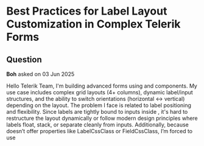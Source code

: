 # Best Practices for Label Layout Customization in Complex Telerik Forms

## Question

**Boh** asked on 03 Jun 2025

Hello Telerik Team, I'm building advanced forms using <TelerikForm> and <FormItem> components. My use case includes complex grid layouts (4+ columns), dynamic label/input structures, and the ability to switch orientations (horizontal ↔ vertical) depending on the layout. The problem I face is related to label positioning and flexibility. Since labels are tightly bound to inputs inside <FormItem>, it's hard to restructure the layout dynamically or follow modern design principles where labels float, stack, or separate cleanly from inputs. Additionally, because <FormItem> doesn’t offer properties like LabelCssClass or FieldCssClass, I’m forced to use <Template> for nearly every form element. And in large forms (50+ fields), that creates a huge boilerplate mess. Here's a code example of how I currently break label/input pairing just to achieve layout control: <FormItem Field="Number1" ColSpan="2"> <Template> <label for="Number" class="k-label k-form-label"> @Localizer["Form_JednAdminView_Number"]: </label> </Template> </FormItem> <FormItem Field="Number1" ColSpan="1"> <Template> <TelerikNumericTextBox Id="Number1" Value="@DataContext.FormData.Number1" ValueExpression="@(()=> DataContext.FormData.Number1)" ReadOnly="true" /> <TelerikValidationTooltip For="@(()=> DataContext.FormData.Number1)" TargetSelector="#Number1" /> </Template> </FormItem> <FormItem Field="Number2" ColSpan="1"> <Template> <TelerikTextBox Id="Number2" Value="@DataContext.FormData.Number2" ValueExpression="@(()=> DataContext.FormData.Number2)" ReadOnly="true" /> <TelerikValidationTooltip For="@(()=> DataContext.FormData.Number2)" TargetSelector="#Number2" /> </Template> </FormItem> @GetEmptyFormItem(4) Some notes about the limitations: -I cannot use RenderFragment loops with a shared template to render controls dynamically — because I lose the ability to manage each control’s UI and behavior precisely. -Using @refs to manage these dynamic elements becomes a nightmare — they don't give me flexible access to the rendered markup/UI, and the logic becomes very hard to maintain. -So to preserve clean control over layout and per-control behavior, I'm forced to manually write each <FormItem> and control in a verbose way — which feels like overkill. In aim to have les s boilerplate UI and code, but still have an ability to change layout structure in real time - my questions are: -Can we request a feature to separate labels from inputs, but still associate them logically (e.g., via an Id, or LabelFor property)? -Is there any plan or recommendation to make <TelerikForm> more flexible — for instance, to allow label placement (above/beside) or wrapping via a simple layout option? -Are there any workarounds/best practices for advanced layouts with full control over label/input rendering, while preserving strong typing and validation? But the main aim is to have an opportunity to have Labels aligned by left and have "space between" input and label, Maybe there is some easy approach with overriding some of your classes like k-input or k-label or k-form-label etc...? I’d really appreciate your insights. Thanks for your time and help! Best regards, Bohdan (Blazor Developer)

### Response

**Bohdan** commented on 03 Jun 2025

If there are any questions about it - feel free to ask=)

## Answer

**Dimo** answered on 03 Jun 2025

Hi Bohdan, The requested enhancements are already possible with a FormItem <Template> and <FormItemsTemplate>. You can also apply custom styles to Form labels, input containers and inputs through the Class parameter of FormItem: <TelerikForm> <FormItems> <FormItem Class="blue-label red-textbox"> </FormItem> </FormItems> </TelerikForm> <style>.blue-label.k-label { color: blue; background: yellow;
}.red-textbox.k-form-field-wrap.k-input { border-color: red;
} </style> Built-in support for separate label tags with arbitrary position sounds like an enhancement that won't justify the development effort and customer demand, but I will discuss this with the team. If you are concerned about too much boilerplate, you can implement custom reusable Razor components. On a side note, we have a feature request about a Form layout enhancement that may be relevant to your needs. Regards, Dimo Progress Telerik

### Response

**Bohdan** commented on 03 Jun 2025

Thanks for your response. I see your point about overriding classes, and while it helps with label styling, the problem is deeper: Once I start customizing label layout via CSS inside a <Template>, I lose all grid-like behavior and column alignment provided by the FormItem’s layout engine. That means I have to manually manage spacing, alignment, and responsiveness — which defeats the purpose of using Telerik’s built-in form layout system. That’s why I was wondering if there’s a more official or recommended way (or future plan) to support separate label/input structures — but still let them participate in column spans, alignment, and layout consistency. Otherwise, every small layout change turns into boilerplate CSS and Template juggling, and for large forms this becomes very hard to maintain. Thank you so much for answer!

### Response

**Dimo** commented on 03 Jun 2025

Our documentation shows how to use labels inside a template, so that all the original styling is preserved.
